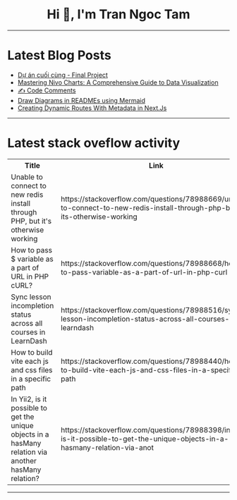 <h1 align="center">Hi 👋, I'm Tran Ngoc Tam</h1>

---

# Latest Blog Posts 
<!-- BLOG-POST-LIST:START -->
- [Dự án cuối cùng - Final Project](https://dev.to/huydanggdg/du-an-cuoi-cung-final-project-49ek)
- [Mastering Nivo Charts: A Comprehensive Guide to Data Visualization](https://dev.to/creowistech/mastering-nivo-charts-a-comprehensive-guide-to-data-visualization-159d)
- [✍️ Code Comments](https://dev.to/oscareduardolp6/code-comments-45le)
- [Draw Diagrams in READMEs using Mermaid](https://dev.to/farisdurrani/draw-diagrams-in-readmes-using-mermaid-1c49)
- [Creating Dynamic Routes With Metadata in Next.Js](https://dev.to/nifty-little-me/creating-dynamic-routes-with-metadata-in-nextjs-2i1k)
<!-- BLOG-POST-LIST:END -->

---

# Latest stack oveflow activity
<table>
  <tr><th>Title</th><th>Link</th></tr>
  <!-- STACKOVERFLOW:START --><tr><td>Unable to connect to new redis install through PHP, but it&#39;s otherwise working</td><td>https://stackoverflow.com/questions/78988669/unable-to-connect-to-new-redis-install-through-php-but-its-otherwise-working</td></tr><tr><td>How to pass $ variable as a part of URL in PHP cURL?</td><td>https://stackoverflow.com/questions/78988668/how-to-pass-variable-as-a-part-of-url-in-php-curl</td></tr><tr><td>Sync lesson incompletion status across all courses in LearnDash</td><td>https://stackoverflow.com/questions/78988516/sync-lesson-incompletion-status-across-all-courses-in-learndash</td></tr><tr><td>How to build vite each js and css files in a specific path</td><td>https://stackoverflow.com/questions/78988440/how-to-build-vite-each-js-and-css-files-in-a-specific-path</td></tr><tr><td>In Yii2, is it possible to get the unique objects in a hasMany relation via another hasMany relation?</td><td>https://stackoverflow.com/questions/78988398/in-yii2-is-it-possible-to-get-the-unique-objects-in-a-hasmany-relation-via-anot</td></tr><!-- STACKOVERFLOW:END -->
</table>

---


